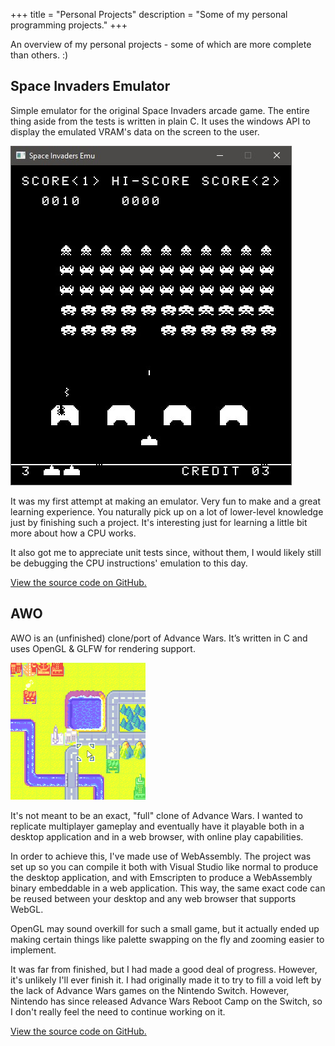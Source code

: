 +++
title = "Personal Projects"
description = "Some of my personal programming projects."
+++

An overview of my personal projects - some of which are more complete than others. :)

## Space Invaders Emulator
Simple emulator for the original Space Invaders arcade game. The entire thing aside from the tests is written in plain C. It uses the windows API to display the emulated VRAM's data on the screen to the user.

![Space Invaders Emulator screen](/images/space-invaders-emulator.jpg)

It was my first attempt at making an emulator. Very fun to make and a great learning experience. You naturally pick up on a lot of lower-level knowledge just by finishing such a project. It's interesting just for learning a little bit more about how a CPU works.

It also got me to appreciate unit tests since, without them, I would likely still be debugging the CPU instructions' emulation to this day.

[View the source code on GitHub.](https://github.com/turnabout/space-invaders-emu)

## AWO
AWO is an (unfinished) clone/port of Advance Wars. It’s written in C and uses OpenGL & GLFW for rendering support.

![AWO game](/images/awo-1.png)

It's not meant to be an exact, "full" clone of Advance Wars. I wanted to replicate multiplayer gameplay and eventually have it playable both in a desktop application and in a web browser, with online play capabilities.

In order to achieve this, I've made use of WebAssembly. The project was set up so you can compile it both with Visual Studio like normal to produce the desktop application, and with Emscripten to produce a WebAssembly binary embeddable in a web application. This way, the same exact code can be reused between your desktop and any web browser that supports WebGL.

OpenGL may sound overkill for such a small game, but it actually ended up making certain things like palette swapping on the fly and zooming easier to implement.

It was far from finished, but I had made a good deal of progress. However, it's unlikely I'll ever finish it. I had originally made it to try to fill a void left by the lack of Advance Wars games on the Nintendo Switch. However, Nintendo has since released Advance Wars Reboot Camp on the Switch, so I don't really feel the need to continue working on it.

[View the source code on GitHub.](https://github.com/turnabout/awo)

